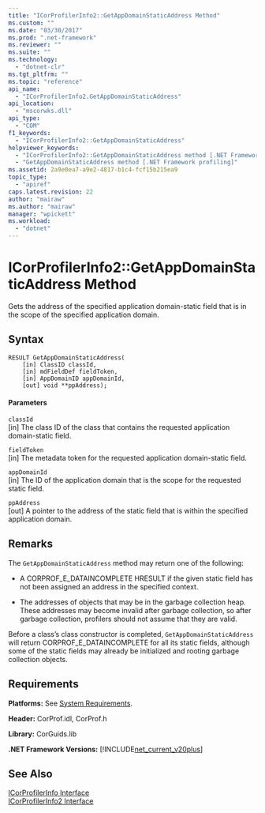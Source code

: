 ```yaml
---
title: "ICorProfilerInfo2::GetAppDomainStaticAddress Method"
ms.custom: ""
ms.date: "03/30/2017"
ms.prod: ".net-framework"
ms.reviewer: ""
ms.suite: ""
ms.technology: 
  - "dotnet-clr"
ms.tgt_pltfrm: ""
ms.topic: "reference"
api_name: 
  - "ICorProfilerInfo2.GetAppDomainStaticAddress"
api_location: 
  - "mscorwks.dll"
api_type: 
  - "COM"
f1_keywords: 
  - "ICorProfilerInfo2::GetAppDomainStaticAddress"
helpviewer_keywords: 
  - "ICorProfilerInfo2::GetAppDomainStaticAddress method [.NET Framework profiling]"
  - "GetAppDomainStaticAddress method [.NET Framework profiling]"
ms.assetid: 2a9e0ea7-a9e2-4817-b1c4-fcf15b215ea9
topic_type: 
  - "apiref"
caps.latest.revision: 22
author: "mairaw"
ms.author: "mairaw"
manager: "wpickett"
ms.workload: 
  - "dotnet"
---
```

# ICorProfilerInfo2::GetAppDomainStaticAddress Method
Gets the address of the specified application domain-static field that is in the scope of the specified application domain.  
  
## Syntax  
  
```  
RESULT GetAppDomainStaticAddress(  
    [in] ClassID classId,  
    [in] mdFieldDef fieldToken,  
    [in] AppDomainID appDomainId,  
    [out] void **ppAddress);  
```  
  
#### Parameters  
 `classId`  
 [in] The class ID of the class that contains the requested application domain-static field.  
  
 `fieldToken`  
 [in] The metadata token for the requested application domain-static field.  
  
 `appDomainId`  
 [in] The ID of the application domain that is the scope for the requested static field.  
  
 `ppAddress`  
 [out] A pointer to the address of the static field that is within the specified application domain.  
  
## Remarks  
 The `GetAppDomainStaticAddress` method may return one of the following:  
  
-   A CORPROF_E_DATAINCOMPLETE HRESULT if the given static field has not been assigned an address in the specified context.  
  
-   The addresses of objects that may be in the garbage collection heap. These addresses may become invalid after garbage collection, so after garbage collection, profilers should not assume that they are valid.  
  
 Before a class’s class constructor is completed, `GetAppDomainStaticAddress` will return CORPROF_E_DATAINCOMPLETE for all its static fields, although some of the static fields may already be initialized and rooting garbage collection objects.  
  
## Requirements  
 **Platforms:** See [System Requirements](../../../../docs/framework/get-started/system-requirements.md).  
  
 **Header:** CorProf.idl, CorProf.h  
  
 **Library:** CorGuids.lib  
  
 **.NET Framework Versions:** [!INCLUDE[net_current_v20plus](../../../../includes/net-current-v20plus-md.md)]  
  
## See Also  
 [ICorProfilerInfo Interface](../../../../docs/framework/unmanaged-api/profiling/icorprofilerinfo-interface.md)  
 [ICorProfilerInfo2 Interface](../../../../docs/framework/unmanaged-api/profiling/icorprofilerinfo2-interface.md)
